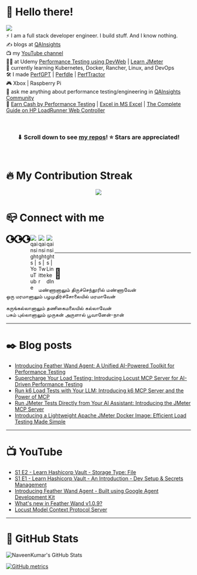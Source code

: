 # 👋 Hello there! 
![](https://komarev.com/ghpvc/?username=QAInsights&color=brightgreen)  
 ⚡ I am a full stack developer engineer. I build stuff. And I know nothing.  
 ✍️ blogs at [QAInsights](https://qainsights.com)  
 📺 my [YouTube channel](https://qain.si/youtube)  
 👨‍🏫 at Udemy [Performance Testing using DevWeb](https://qain.si/devweb) | [Learn JMeter](https://www.udemy.com/course/learn-apache-jmeter/?referralCode=A263186828774CB459B7)  
 🌱 currently learning Kubernetes, Docker, Rancher, Linux, and DevOps  
 🛠 I made [PerfGPT](https://perfgpt.qainsights.com) | [Perfdle](https://perfdle.com) | [PerfTractor](https://perftractor.xyz)  
 🎮 Xbox | Raspberry Pi  
 💬 ask me anything about performance testing/engineering in [QAInsights Community](https://community.qainsights.com/)  
 📘 [Earn Cash by Performance Testing](https://amzn.to/3g0rOPF) | [Excel in MS Excel](https://amzn.to/3atvJDL) | [The Complete Guide on HP LoadRunner Web Controller](https://amzn.to/3aviYZ4)

<br/>
<h3 align="center">⬇ Scroll down to see <a href="https://github.com/QAInsights?tab=repositories">my repos</a>! ⭐ Stars are appreciated!</h3>
<br/>

# 🔥 My Contribution Streak

<p align="center">
  <a href="https://github.com/QAInsights/github-readme-streak-stats">
    <img src="https://github-readme-streak-stats.herokuapp.com/?user=QAInsights#version3"/>
  </a>
</p>

# 📪 Connect with me

[<img align="left" alt="qainsights.com" width="22px" src="https://raw.githubusercontent.com/iconic/open-iconic/master/svg/globe.svg" />][website]
[<img align="left" alt="qainsights.com" width="22px" src="https://raw.githubusercontent.com/iconic/open-iconic/master/svg/globe.svg" />][opensourcewebsite]
[<img align="left" alt="qainsights.com" width="22px" src="https://raw.githubusercontent.com/iconic/open-iconic/master/svg/globe.svg" />][community]
[<img align="left" alt="qainsights | YouTube" width="22px" src="https://cdn.jsdelivr.net/npm/simple-icons@v3/icons/youtube.svg" />][youtube]
[<img align="left" alt="qainsights | Twitter" width="22px" src="https://cdn.jsdelivr.net/npm/simple-icons@v3/icons/twitter.svg" />][twitter]
[<img align="left" alt="qainsights | LinkedIn" width="22px" src="https://cdn.jsdelivr.net/npm/simple-icons@v3/icons/linkedin.svg" />][linkedin]

<br />
<br />

---
# 📜 
<p style="text-align: left">
மண்ணானாலும் திருச்செந்தூரில் மண்ணாவேன்  <br/>
ஒரு மரமானாலும் பழமுதிர்ச்சோலையில் மரமாவேன்  <br/>

கருங்கல்லானாலும் தணிகைமலையில் கல்லாவேன்  <br/>
பசும் புல்லானாலும் முருகன் அருளால் பூவானேன்-நான்  
</p>

---

# ✒️ Blog posts
<!-- BLOG-POST-LIST:START -->
- [Introducing Feather Wand Agent: A Unified AI-Powered Toolkit for Performance Testing](https://qainsights.com/introducing-feather-wand-agent-a-unified-ai-powered-toolkit-for-performance-testing/)
- [Supercharge Your Load Testing: Introducing Locust MCP Server for AI-Driven Performance Testing](https://qainsights.com/supercharge-your-load-testing-introducing-locust-mcp-server-for-ai-driven-performance-testing/)
- [Run k6 Load Tests with Your LLM: Introducing k6 MCP Server and the Power of MCP](https://qainsights.com/run-k6-load-tests-with-your-llm-introducing-k6-mcp-server-and-the-power-of-mcp/)
- [Run JMeter Tests Directly from Your AI Assistant: Introducing the JMeter MCP Server](https://qainsights.com/run-jmeter-tests-directly-from-your-ai-assistant-introducing-the-jmeter-mcp-server/)
- [Introducing a Lightweight Apache JMeter Docker Image: Efficient Load Testing Made Simple](https://qainsights.com/introducing-a-lightweight-apache-jmeter-docker-image-efficient-load-testing-made-simple/)
<!-- BLOG-POST-LIST:END -->

---

# 📺 YouTube
<!-- YOUTUBE:START -->
- [S1 E2 - Learn Hashicorp Vault - Storage Type: File](https://www.youtube.com/watch?v=aBaa8U4c55Q)
- [S1 E1 - Learn Hashicorp Vault - An Introduction - Dev Setup &amp; Secrets Management](https://www.youtube.com/watch?v=FCWPU3ZuY7A)
- [Introducing Feather Wand Agent - Built using Google Agent Development Kit](https://www.youtube.com/watch?v=90dRSw3g5Us)
- [What&#39;s new in Feather Wand v1.0.9?](https://www.youtube.com/watch?v=s2Y1EiX2ces)
- [Locust Model Context Protocol Server](https://www.youtube.com/watch?v=y8Ae37p6UDQ)
<!-- YOUTUBE:END -->

---
# 🌟 GitHub Stats

![NaveenKumar's GitHub Stats](https://github-readme-stats.vercel.app/api?username=qainsights&show_icons=true&theme=dracula)

[![GitHub metrics](https://metrics.lecoq.io/qainsights?pagespeed=1&languages=1&followup=1&isocalendar=1)](https://github.com/lowlighter/metrics)


[website]: https://qainsights.com
[twitter]: https://twitter.com/qainsights
[youtube]: https://youtube.com/qainsights
[linkedin]: https://linkedin.com/in/naveenkumarn
[community]: https://community.qainsights.com/
[opensourcewebsite]: https://qainsights.github.io/
